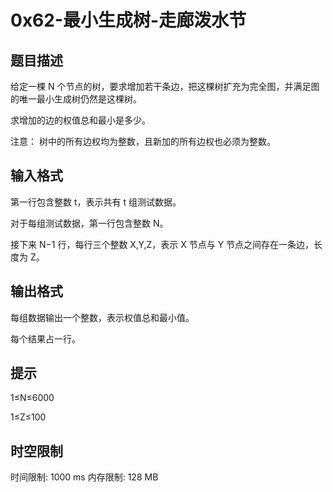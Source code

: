 # 0x62-最小生成树-走廊泼水节

## 题目描述

给定一棵 N
 个节点的树，要求增加若干条边，把这棵树扩充为完全图，并满足图的唯一最小生成树仍然是这棵树。

求增加的边的权值总和最小是多少。

注意： 树中的所有边权均为整数，且新加的所有边权也必须为整数。

## 输入格式

第一行包含整数 t，表示共有 t 组测试数据。

对于每组测试数据，第一行包含整数 N。

接下来 N−1 行，每行三个整数 X,Y,Z，表示 X 节点与 Y 节点之间存在一条边，长度为 Z。

## 输出格式

每组数据输出一个整数，表示权值总和最小值。

每个结果占一行。

## 提示

1≤N≤6000

1≤Z≤100

## 时空限制

时间限制: 1000 ms
内存限制: 128 MB
